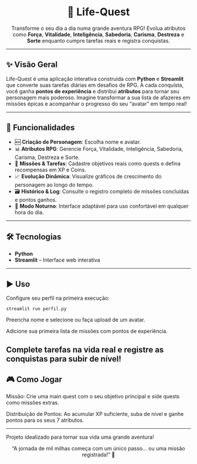 <h1 align="center">🎲 Life-Quest</h1>
<p align="center">
  Transforme o seu dia a dia numa grande aventura RPG! Evolua atributos como <strong>Força</strong>, <strong>Vitalidade</strong>, <strong>Inteligência</strong>, <strong>Sabedoria</strong>, <strong>Carisma</strong>, <strong>Destreza</strong> e <strong>Sorte</strong> enquanto cumpre tarefas reais e registra conquistas.  
</p>

---

## ✨ Visão Geral
Life-Quest é uma aplicação interativa construída com **Python** e **Streamlit** que converte suas tarefas diárias em desafios de RPG. A cada conquista, você ganha **pontos de experiência** e distribui **atributos** para tornar seu personagem mais poderoso. Imagine transformar a sua lista de afazeres em missões épicas e acompanhar o progresso do seu “avatar” em tempo real!

---

## 🚀 Funcionalidades
- 🆕 **Criação de Personagem**: Escolha nome e avatar.  
- 📊 **Atributos RPG**: Gerencie Força, Vitalidade, Inteligência, Sabedoria, Carisma, Destreza e Sorte.  
- 🎯 **Missões & Tarefas**: Cadastre objetivos reais como quests e defina recompensas em XP e Coins.  
- 📈 **Evolução Dinâmica**: Visualize gráficos de crescimento do personagem ao longo do tempo.  
- 🗃️ **Histórico & Log**: Consulte o registro completo de missões concluídas e pontos ganhos.  
- 🌙 **Modo Noturno**: Interface adaptável para uso confortável em qualquer hora do dia.

---

## 🛠️ Tecnologias
- **Python**  
- **Streamlit** – Interface web interativa  

---

## ▶️ Uso
Configure seu perfil na primeira execução:
```
streamlit run perfil.py
```

Preencha nome e selecione ou faça upload de um avatar.

Adicione sua primeira lista de missões com pontos de experiência.

Complete tarefas na vida real e registre as conquistas para subir de nível!
---
## 🎮 Como Jogar
Missão: Crie uma main quest com o seu objetivo principal e side quests como missões extras.

Distribuição de Pontos: Ao acumular XP suficiente, suba de nível e ganhe pontos para os seus 7 atributos.

---

Projeto idealizado para tornar sua vida uma grande aventura!

<p align="center">“A jornada de mil milhas começa com um único passo… ou uma missão registrada!” 🚀</p>

